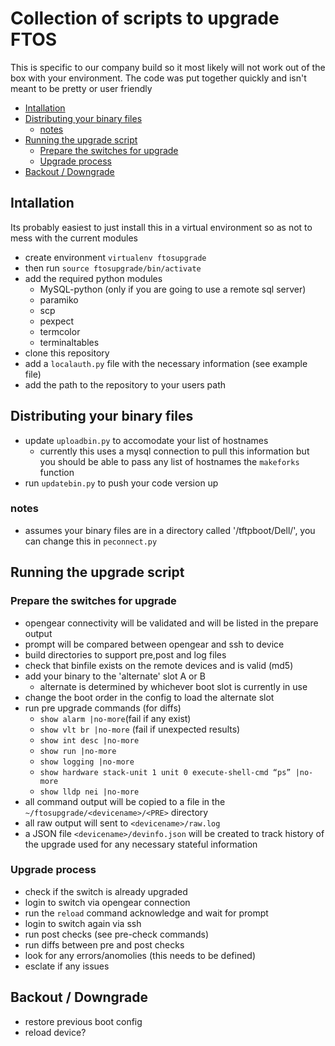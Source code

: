# Collection of scripts to upgrade FTOS
This is specific to our company build so it most likely will not work out of the box with your environment.  The code was put together quickly and isn't meant to be pretty or user friendly

<!-- MDTOC maxdepth:6 firsth1:2 numbering:0 flatten:0 bullets:1 updateOnSave:1 -->

- [Intallation](#intallation)   
- [Distributing your binary files](#distributing-your-binary-files)   
   - [notes](#notes)   
- [Running the upgrade script](#running-the-upgrade-script)   
   - [Prepare the switches for upgrade](#prepare-the-switches-for-upgrade)   
   - [Upgrade process](#upgrade-process)   
- [Backout /  Downgrade](#backout-downgrade)   

<!-- /MDTOC -->
## Intallation
Its probably easiest to just install this in a virtual environment so as not to mess with the current modules
* create environment `virtualenv ftosupgrade`
* then run `source ftosupgrade/bin/activate`
* add the required python modules
  * MySQL-python (only if you are going to use a remote sql server)
  * paramiko
  * scp
  * pexpect
  * termcolor
  * terminaltables
* clone this repository
* add a `localauth.py` file with the necessary information (see example file)
* add the path to the repository to your users path

## Distributing your binary files
* update `uploadbin.py` to accomodate your list of hostnames
  * currently this uses a mysql connection to pull this information but you should be able to pass any list of hostnames the `makeforks` function
* run `updatebin.py` to push your code version up

### notes
* assumes your binary files are in a directory called '/tftpboot/Dell/', you can change this in `peconnect.py`

## Running the upgrade script

### Prepare the switches for upgrade
* opengear connectivity will be validated and will be listed in the prepare output
* prompt will be compared between opengear and ssh to device
* build directories to support pre,post and log files
* check that binfile exists on the remote devices and is valid (md5)
* add your binary to the 'alternate' slot A or B
  * alternate is determined by whichever boot slot is currently in use
* change the boot order in the config to load the alternate slot
* run pre upgrade commands (for diffs)
  * `show alarm |no-more`(fail if any exist)
  * `show vlt br |no-more` (fail if unexpected results)
  * `show int desc |no-more`
  * `show run |no-more`
  * `show logging |no-more`
  * `show hardware stack-unit 1 unit 0 execute-shell-cmd “ps” |no-more`
  * `show lldp nei |no-more`
* all command output will be copied to a file in the `~/ftosupgrade/<devicename>/<PRE>` directory
* all raw output will sent to `<devicename>/raw.log`
* a JSON file `<devicename>/devinfo.json` will be created to track history of the upgrade used for any necessary stateful information

### Upgrade process
* check if the switch is already upgraded
* login to switch via opengear connection
* run the `reload` command acknowledge and wait for prompt
* login to switch again via ssh
* run post checks (see pre-check commands)
* run diffs between pre and post checks
* look for any errors/anomolies (this needs to be defined)
* esclate if any issues

## Backout /  Downgrade
* restore previous boot config
* reload device?

